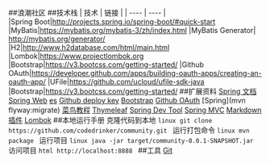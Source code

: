 ##浪潮社区
##技术栈
|  技术   | 链接  |
|  ----  | ----  |  
|Spring Boot|http://projects.spring.io/spring-boot/#quick-start
|MyBatis|https://mybatis.org/mybatis-3/zh/index.html
|MyBatis Generator| http://mybatis.org/generator/
|H2|http://www.h2database.com/html/main.html
|Lombok|https://www.projectlombok.org
|Bootstrap|https://v3.bootcss.com/getting-started/
|Github OAuth|https://developer.github.com/apps/building-oauth-apps/creating-an-oauth-app/
|UFile|https://github.com/ucloud/ufile-sdk-java
|Bootstrap|https://v3.bootcss.com/getting-started/
##扩展资料
[Spring 文档](https://spring.io/guides)
[Spring Web](https://spring.io/guides/gs/serving-web-content/)
[es](https://elasticsearch.cn/explore)
[Github deploy key](https://docs.github.com/en/free-pro-team@latest/developers/overview/managing-deploy-keys#deploy-keys)
[Bootstrap](https://v3.bootcss.com/getting-started/)
[Github OAuth](https://github.com/settings/applications/new)
[Spring](mvn flyway:migrate)
[菜鸟教程](https://www.runoob.com/mysql/mysql-tutorial.html)
[Thymeleaf](https://www.thymeleaf.org/doc/tutorials/3.0/usingthymeleaf.html#setting-attribute-values)
[Spring Dev Tool](https://docs.spring.io/spring-boot/docs/2.0.0.RC1/reference/htmlsingle/#using-boot-devtools)
[Spring MVC](https://docs.spring.io/spring-framework/docs/5.0.3.RELEASE/spring-framework-reference/web.html#mvc-handlermapping-interceptor)
[Markdown 插件](http://editor.md.ipandao.com/)
[Lombok](https://www.projectlombok.org/)
##本地运行手册
    克隆代码到本地
    ```linux
        git clone https://github.com/codedrinker/community.git
    ```
    运行打包命令
    ```linux
        mvn package
    ```
    运行项目
    ```linux
        java -jar target/community-0.0.1-SNAPSHOT.jar
    ```
    访问项目
    ```html
        http://localhost:8888
    ```
##工具
[Git](https://git-scm.com/download)